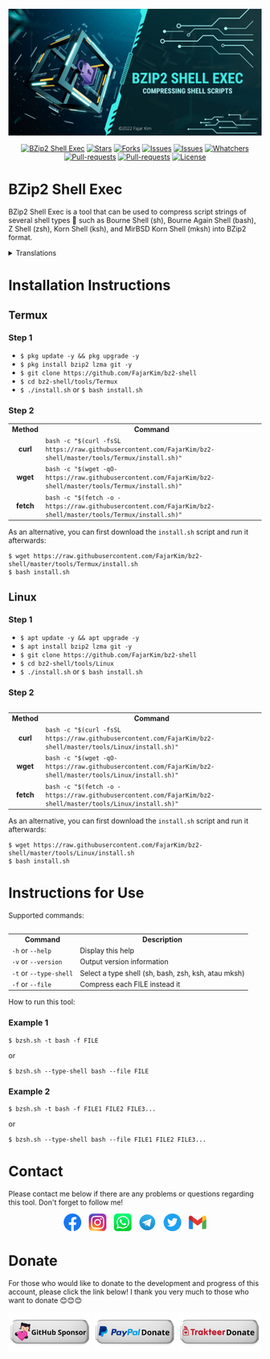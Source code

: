 ![BZip2 Shell Exec Logo](https://raw.githubusercontent.com/FajarKim/bz2-shell/master/image/logo.jpg)
<div align="center">
    <a href="https://github.com/FajarKim/bz2-shell"><img src="https://img.shields.io/github/languages/code-size/FajarKim/bz2-shell?label=BZip2%20Shell%20Exec&style=plastic&logo=github&color=blue" alt="BZip2 Shell Exec"></a>
    <a href="https://github.com/FajarKim/bz2-shell/stargazers/"><img src="https://img.shields.io/github/stars/FajarKim/bz2-shell?label=Star&style=plastic&color=red" alt="Stars"></a>
    <a href="https://github.com/FajarKim/bz2-shell/network/members/"><img src="https://img.shields.io/github/forks/FajarKim/bz2-shell?label=Fork&style=plastic&color=f5ff5e" alt="Forks"></a>
    <a href="https://github.com/FajarKim/bz2-shell/issues?q=is%3Aopen+is%3Aissue/"><img src="https://img.shields.io/github/issues/FajarKim/bz2-shell?label=Issue&style=plastic&color=a1b3ff" alt="Issues"></a>
    <a href="https://github.com/FajarKim/bz2-shell/issues?q=is%3Aissue+is%3Aclosed/"><img src="https://img.shields.io/github/issues-closed/FajarKim/bz2-shell?label=Issue&style=plastic&color=ffffff" alt="Issues"></a>
    <a href="https://github.com/FajarKim/bz2-shell/watchers/"><img src="https://img.shields.io/github/watchers/FajarKim/bz2-shell?label=Watch&style=plastic&color=1fe1f" alt="Whatchers"></a>
    <a href="https://github.com/FajarKim/bz2-shell/pulls?q=is%3Aopen+is%3Apr/"><img src="https://img.shields.io/github/issues-pr/FajarKim/bz2-shell?&label=Pull%20requests&style=plastic&color=971dff" alt="Pull-requests"></a>
    <a href="https://github.com/FajarKim/bz2-shell/pulls?q=is%3Apr+is%3Aclosed/"><img src="https://img.shields.io/github/issues-pr-closed/FajarKim/bz2-shell?&label=Pull%20requests&style=plastic&color=orange" alt="Pull-requests"></a>
    <a href=""><img src="https://img.shields.io/github/license/FajarKim/bz2-shell?label=License&style=plastic&color=01ffc4&logo=gnu" alt="License"></a>
</div>

# BZip2 Shell Exec
BZip2 Shell Exec is a tool that can be used to compress script strings of several shell types 🔐 such as Bourne Shell (sh), Bourne Again Shell (bash), Z Shell (zsh), Korn Shell (ksh), and MirBSD Korn Shell (mksh) into BZip2 format.

<details>
<summary>Translations</summary>

- [🇫🇷 France](https://github.com/FajarKim/bz2-shell/blob/master/README-FR.md)
- [🇮🇩 Indonesian](https://github.com/FajarKim/bz2-shell)
- [🇰🇷 Korean](https://github.com/FajarKim/bz2-shell/blob/master/README-KR.md)
</details>

# Installation Instructions
## Termux
### Step 1
- `$ pkg update -y && pkg upgrade -y`
- `$ pkg install bzip2 lzma git -y`
- `$ git clone https://github.com/FajarKim/bz2-shell`
- `$ cd bz2-shell/tools/Termux`
- `$ ./install.sh` or `$ bash install.sh`
### Step 2
<table>
    <tr>
        <td><div align="center"><b>Method</b></div></td>
        <td><div align="center"><b>Command</b></div></td>
    </tr>
    <tr>
        <td><div align="center"><b>curl</b></div></td>
        <td><div align="left"><code>bash -c "$(curl -fsSL https://raw.githubusercontent.com/FajarKim/bz2-shell/master/tools/Termux/install.sh)"</code></div></td>
    </tr>
    <tr>
        <td><div align="center"><b>wget</b></div></td>
        <td><div align="left"><code>bash -c "$(wget -qO- https://raw.githubusercontent.com/FajarKim/bz2-shell/master/tools/Termux/install.sh)"</code></div></td>
    </tr>
    <tr>
        <td><div align="center"><b>fetch</b></div></td>
        <td><div align="left"><code>bash -c "$(fetch -o - https://raw.githubusercontent.com/FajarKim/bz2-shell/master/tools/Termux/install.sh)"</code></div></td>
    </tr>
<table>

As an alternative, you can first download the `install.sh` script and run it afterwards:
```text
$ wget https://raw.githubusercontent.com/FajarKim/bz2-shell/master/tools/Termux/install.sh
$ bash install.sh
```
## Linux
### Step 1
- `$ apt update -y && apt upgrade -y`
- `$ apt install bzip2 lzma git -y`
- `$ git clone https://github.com/FajarKim/bz2-shell`
- `$ cd bz2-shell/tools/Linux`
- `$ ./install.sh` or `$ bash install.sh`
### Step 2
<table>
    <tr>
        <td><div align="center"><b>Method</b></div></td>
        <td><div align="center"><b>Command</b></div></td>
    </tr>
    <tr>
        <td><div align="center"><b>curl</b></div></td>
        <td><div align="left"><code>bash -c "$(curl -fsSL https://raw.githubusercontent.com/FajarKim/bz2-shell/master/tools/Linux/install.sh)"</code></div></td>
    </tr>
    <tr>
        <td><div align="center"><b>wget</b></div></td>
        <td><div align="left"><code>bash -c "$(wget -qO- https://raw.githubusercontent.com/FajarKim/bz2-shell/master/tools/Linux/install.sh)"</code></div></td>
    </tr>
    <tr>
        <td><div align="center"><b>fetch</b></div></td>
        <td><div align="left"><code>bash -c "$(fetch -o - https://raw.githubusercontent.com/FajarKim/bz2-shell/master/tools/Linux/install.sh)"</code></div></td>
    </tr>
<table>

As an alternative, you can first download the `install.sh` script and run it afterwards:
```text
$ wget https://raw.githubusercontent.com/FajarKim/bz2-shell/master/tools/Linux/install.sh
$ bash install.sh
```

# Instructions for Use
Supported commands:
<table>
    <tr>
        <td><div align="center"><b>Command</b></div></td>
        <td><div align="center"><b>Description</b></div></td>
    </tr>
    <tr>
        <td><div align="left"><code>-h</code> or <code>--help</code></div></td>
        <td><div align="left">Display this help</div></td>
    </tr>
    <tr>
        <td><div align="left"><code>-v</code> or <code>--version</code></div></td>
        <td><div align="left">Output version information</div></td>
    </tr>
    <tr>
        <td><div align="left"><code>-t</code> or <code>--type-shell</code></div></td>
        <td><div align="left">Select a type shell (sh, bash, zsh, ksh, atau mksh)</div></td>
    </tr>
    <tr>
        <td><div align="left"><code>-f</code> or <code>--file</code></div></td>
        <td><div align="left">Compress each FILE instead it</div></td>
    </tr>
<table>

How to run this tool:
### Example 1
```text
$ bzsh.sh -t bash -f FILE
```
or
```text
$ bzsh.sh --type-shell bash --file FILE
```
### Example 2
```text
$ bzsh.sh -t bash -f FILE1 FILE2 FILE3...
```
or
```text
$ bzsh.sh --type-shell bash --file FILE1 FILE2 FILE3...
```

# Contact
Please contact me below if there are any problems or questions regarding this tool. Don't forget to follow me!
<div align="center">
    <a href="https://www.facebook.com/profile.php?id=100071979099290"><img src="https://raw.githubusercontent.com/FajarKim/FajarKim/master/images/facebook_logo.png" alt="Facebook" width="35"></a>
    &ensp;
    <a href="https://www.instagram.com/fajarkim_"><img src="https://raw.githubusercontent.com/FajarKim/FajarKim/master/images/instagram_logo.png" alt="Instagram" width="35"></a>
    &ensp;
    <a href="https://wa.me/6285659850910?text=Hi"><img src="https://raw.githubusercontent.com/FajarKim/FajarKim/master/images/whatsapp_logo.png" alt="WhatsApp" width="35"></a>
    &ensp;
    <a href="https://t.me/FajarThea"><img src="https://raw.githubusercontent.com/FajarKim/FajarKim/master/images/telegram_logo.png" alt="Telegram" width="35"></a>
    &ensp;
    <a href="https://www.twitter.com/fajarkim_"><img src="https://raw.githubusercontent.com/FajarKim/FajarKim/master/images/twitter_logo.png" alt="Twitter" width="35"></a>
    &ensp;
    <a href="mailto:fajarrkim@gmail.com"><img src="https://raw.githubusercontent.com/FajarKim/FajarKim/master/images/gmail_logo.png" alt="Gmail" width="35"></a>
</div>

# Donate
For those who would like to donate to the development and progress of this account, please click the link below! I thank you very much to those who want to donate 😊😊😊
<div align="left">
    <a href="https://github.com/sponsors/FajarKim/"><img src="https://raw.githubusercontent.com/FajarKim/FajarKim/master/images/donate_github.png" alt="GitHub Sponsor" width="165"></a>
    <a href="https://paypal.me/agusbirawan/"><img src="https://raw.githubusercontent.com/FajarKim/FajarKim/master/images/donate_paypal.png" alt="PayPal Donate" width="165"></a>
    <a href="https://trakteer.id/FajarKim/"><img src="https://raw.githubusercontent.com/FajarKim/FajarKim/master/images/donate_trakteer.png" alt="Trakteer.id Donate" width="165"></a>
</div>